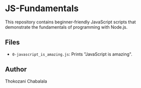 # JS-Fundamentals

This repository contains beginner-friendly JavaScript scripts that demonstrate the fundamentals of programming with Node.js.

## Files
- `0-javascript_is_amazing.js`: Prints "JavaScript is amazing".

## Author
Thokozani Chabalala
